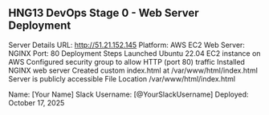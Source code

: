 ## HNG13 DevOps Stage 0 - Web Server Deployment

Server Details
URL: http://51.21.152.145
Platform: AWS EC2
Web Server: NGINX
Port: 80
Deployment Steps
Launched Ubuntu 22.04 EC2 instance on AWS
Configured security group to allow HTTP (port 80) traffic
Installed NGINX web server
Created custom index.html at /var/www/html/index.html
Server is publicly accessible
File Location
/var/www/html/index.html

Name: [Your Name]
Slack Username: [@YourSlackUsername]
Deployed: October 17, 2025

